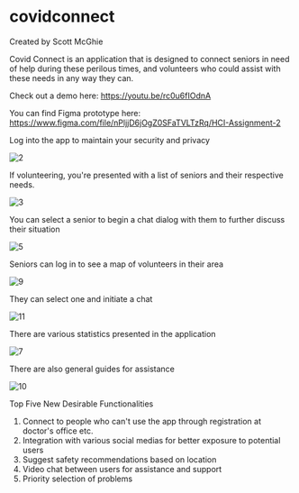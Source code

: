 # covidconnect

Created by Scott McGhie

Covid Connect is an application that is designed to connect seniors in need of help during these perilous times, and volunteers who could assist with these needs in any way they can.

Check out a demo here: https://youtu.be/rc0u6fIOdnA

You can find Figma prototype here: https://www.figma.com/file/nPljjD6jOgZ0SFaTVLTzRq/HCI-Assignment-2

Log into the app to maintain your security and privacy

![2](https://user-images.githubusercontent.com/26985349/111089912-28743580-8504-11eb-95b0-0d7cf32199bc.PNG)

If volunteering, you're presented with a list of seniors and their respective needs.

![3](https://user-images.githubusercontent.com/26985349/111089927-345ff780-8504-11eb-8246-59f5326b0b23.PNG)

You can select a senior to begin a chat dialog with them to further discuss their situation

![5](https://user-images.githubusercontent.com/26985349/111089970-578aa700-8504-11eb-9ef2-0502ee297fde.PNG)

Seniors can log in to see a map of volunteers in their area

![9](https://user-images.githubusercontent.com/26985349/111089999-72f5b200-8504-11eb-93ca-7544f2c056a1.PNG)

They can select one and initiate a chat

![11](https://user-images.githubusercontent.com/26985349/111090019-7ee17400-8504-11eb-8517-2e6339222238.PNG)

There are various statistics presented in the application

![7](https://user-images.githubusercontent.com/26985349/111089981-64a79600-8504-11eb-952d-c8e76337e7a9.PNG)

There are also general guides for assistance

![10](https://user-images.githubusercontent.com/26985349/111090033-8e60bd00-8504-11eb-99fd-e19379f0dcd4.PNG)


Top Five New Desirable Functionalities
 
1. Connect to people who can't use the app through registration at doctor's office etc.
2. Integration with various social medias for better exposure to potential users
3. Suggest safety recommendations based on location
4. Video chat between users for assistance and support
5. Priority selection of problems










